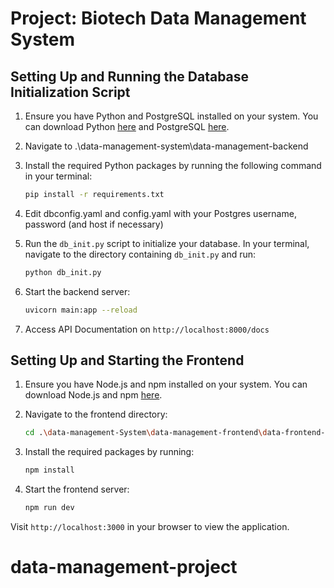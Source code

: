 # Project: Biotech Data Management System

## Setting Up and Running the Database Initialization Script

1. Ensure you have Python and PostgreSQL installed on your system. You can download Python [here](https://www.python.org/downloads/) and PostgreSQL [here](https://www.postgresql.org/download/).

2. Navigate to .\data-management-system\data-management-backend

2. Install the required Python packages by running the following command in your terminal:

    ```bash
    pip install -r requirements.txt
    ```

3. Edit dbconfig.yaml and config.yaml with your Postgres username, password (and host if necessary)

3. Run the `db_init.py` script to initialize your database. In your terminal, navigate to the directory containing `db_init.py` and run:

    ```bash
    python db_init.py
    ```

4. Start the backend server:


    ```bash
    uvicorn main:app --reload
    ```
5. Access API Documentation on `http://localhost:8000/docs`

## Setting Up and Starting the Frontend

1. Ensure you have Node.js and npm installed on your system. You can download Node.js and npm [here](https://nodejs.org/en/download/).

2. Navigate to the frontend directory:

    ```bash
    cd .\data-management-System\data-management-frontend\data-frontend-app
    ```

3. Install the required packages by running:

    ```bash
    npm install
    ```

4. Start the frontend server:

    ```bash
    npm run dev
    ```

Visit `http://localhost:3000` in your browser to view the application.
# data-management-project
